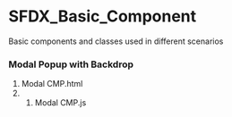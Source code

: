# SFDX_Basic_Component
Basic components and classes used in different scenarios

### Modal Popup with Backdrop
1. Modal CMP.html
1. 1. Modal CMP.js

